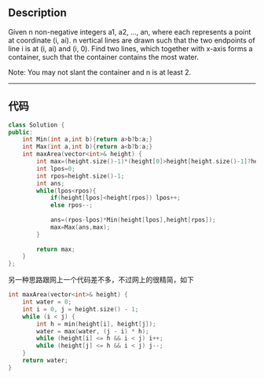 ## Description
Given n non-negative integers a1, a2, ..., an, where each represents a point at coordinate (i, ai). n vertical lines are drawn such that the two endpoints of line i is at (i, ai) and (i, 0). Find two lines, which together with x-axis forms a container, such that the container contains the most water.   

Note: You may not slant the container and n is at least 2.


---

## 代码
```c++
class Solution {
public:
    int Min(int a,int b){return a>b?b:a;}
    int Max(int a,int b){return a<b?b:a;}
    int maxArea(vector<int>& height) {
        int max=(height.size()-1)*(height[0]>height[height.size()-1]?height[height.size()-1]:height[0]);
        int lpos=0;
        int rpos=height.size()-1;
        int ans;
        while(lpos<rpos){
            if(height[lpos]<height[rpos]) lpos++;
            else rpos--;
            
            ans=(rpos-lpos)*Min(height[lpos],height[rpos]);
            max=Max(ans,max);
        }
        
        return max;
    }
};
```

另一种思路跟网上一个代码差不多，不过网上的很精简，如下
```c++
int maxArea(vector<int>& height) {
    int water = 0;
    int i = 0, j = height.size() - 1;
    while (i < j) {
        int h = min(height[i], height[j]);
        water = max(water, (j - i) * h);
        while (height[i] <= h && i < j) i++;
        while (height[j] <= h && i < j) j--;
    }
    return water;
}
```
